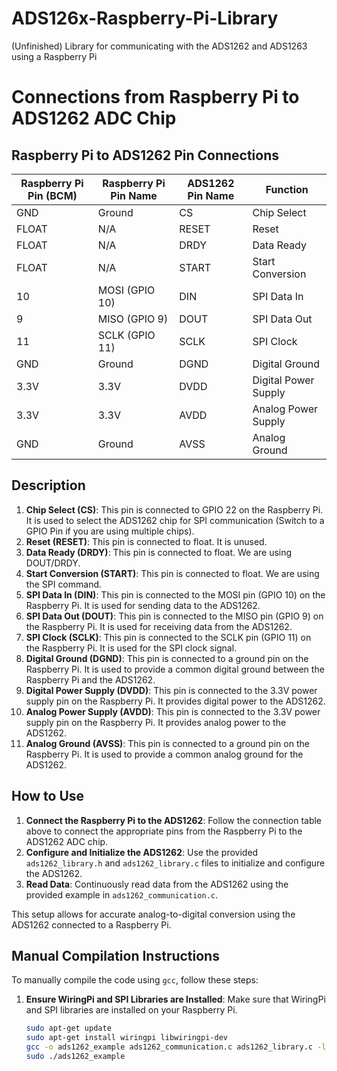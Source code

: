 # ADS126x-Raspberry-Pi-Library
(Unfinished) Library for communicating with the ADS1262 and ADS1263 using a Raspberry Pi

# Connections from Raspberry Pi to ADS1262 ADC Chip

## Raspberry Pi to ADS1262 Pin Connections

| Raspberry Pi Pin (BCM) | Raspberry Pi Pin Name | ADS1262 Pin Name    | Function               |
|------------------------|-----------------------|---------------------|------------------------|
| GND                    | Ground                | CS                  | Chip Select            |
| FLOAT                  | N/A                   | RESET               | Reset                  |
| FLOAT                  | N/A                   | DRDY                | Data Ready             |
| FLOAT                  | N/A                   | START               | Start Conversion       |
| 10                     | MOSI (GPIO 10)        | DIN                 | SPI Data In            |
| 9                      | MISO (GPIO 9)         | DOUT                | SPI Data Out           |
| 11                     | SCLK (GPIO 11)        | SCLK                | SPI Clock              |
| GND                    | Ground                | DGND                | Digital Ground         |
| 3.3V                   | 3.3V                  | DVDD                | Digital Power Supply   |
| 3.3V                   | 3.3V                  | AVDD                | Analog Power Supply    |
| GND                    | Ground                | AVSS                | Analog Ground          |

## Description

1. **Chip Select (CS)**: This pin is connected to GPIO 22 on the Raspberry Pi. It is used to select the ADS1262 chip for SPI communication (Switch to a GPIO Pin if you are using multiple chips).
2. **Reset (RESET)**: This pin is connected to float. It is unused.
3. **Data Ready (DRDY)**: This pin is connected to float. We are using DOUT/DRDY.
4. **Start Conversion (START)**: This pin is connected to float. We are using the SPI command.
5. **SPI Data In (DIN)**: This pin is connected to the MOSI pin (GPIO 10) on the Raspberry Pi. It is used for sending data to the ADS1262.
6. **SPI Data Out (DOUT)**: This pin is connected to the MISO pin (GPIO 9) on the Raspberry Pi. It is used for receiving data from the ADS1262.
7. **SPI Clock (SCLK)**: This pin is connected to the SCLK pin (GPIO 11) on the Raspberry Pi. It is used for the SPI clock signal.
8. **Digital Ground (DGND)**: This pin is connected to a ground pin on the Raspberry Pi. It is used to provide a common digital ground between the Raspberry Pi and the ADS1262.
9. **Digital Power Supply (DVDD)**: This pin is connected to the 3.3V power supply pin on the Raspberry Pi. It provides digital power to the ADS1262.
10. **Analog Power Supply (AVDD)**: This pin is connected to the 3.3V power supply pin on the Raspberry Pi. It provides analog power to the ADS1262.
11. **Analog Ground (AVSS)**: This pin is connected to a ground pin on the Raspberry Pi. It is used to provide a common analog ground for the ADS1262.

## How to Use

1. **Connect the Raspberry Pi to the ADS1262**: Follow the connection table above to connect the appropriate pins from the Raspberry Pi to the ADS1262 ADC chip.
2. **Configure and Initialize the ADS1262**: Use the provided `ads1262_library.h` and `ads1262_library.c` files to initialize and configure the ADS1262.
3. **Read Data**: Continuously read data from the ADS1262 using the provided example in `ads1262_communication.c`.

This setup allows for accurate analog-to-digital conversion using the ADS1262 connected to a Raspberry Pi.

## Manual Compilation Instructions

To manually compile the code using `gcc`, follow these steps:

1. **Ensure WiringPi and SPI Libraries are Installed**:
   Make sure that WiringPi and SPI libraries are installed on your Raspberry Pi.

   ```bash
   sudo apt-get update
   sudo apt-get install wiringpi libwiringpi-dev
   gcc -o ads1262_example ads1262_communication.c ads1262_library.c -lwiringPi -lwiringPiDev
   sudo ./ads1262_example

